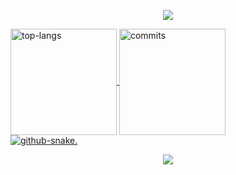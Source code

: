 <p align="center">
  <img src="https://capsule-render.vercel.app/api?type=waving&color=gradient&text=&height=100&section=header"/>
</p>

<picture>
 <div>
  <a href="https://github.com/luabida">
   <source media="(prefers-color-scheme: dark)"  align="center" height="170" srcset="https://github-readme-stats.vercel.app/api/top-langs/?username=luabida&layout=compact&langs_count=16&theme=omni&hide=jupyter%20notebook"/>
   <source media="(prefers-color-scheme: light)"  align="center" height="170" srcset="https://github-readme-stats.vercel.app/api/top-langs/?username=luabida&layout=compact&langs_count=16&theme=buefy&hide=jupyter%20notebook"/>
   <img alt="top-langs" align="center" height="170" src="https://github-readme-stats.vercel.app/api/top-langs/?username=luabida&layout=compact&langs_count=16&theme=buefy&hide=jupyter%20notebook">
</picture> 
<picture>
  <a href="https://github.com/luabida">
  <source media="(prefers-color-scheme: dark)"  align="center" height="170" srcset="https://github-readme-stats.vercel.app/api?username=luabida&show_icons=true&theme=omni&include_all_commits=true&count_private=true&hide=issues"/>
  <source media="(prefers-color-scheme: light)"  align="center" height="170" srcset="https://github-readme-stats.vercel.app/api?username=luabida&show_icons=true&theme=buefy&include_all_commits=true&count_private=true&hide=issues"/>
  <img alt="commits" align="center" height="170" src="https://github-readme-stats.vercel.app/api?username=luabida&show_icons=true&theme=buefy&include_all_commits=true&count_private=true&hide=issues"/>
</picture>
</div>


<picture>
  <source media="(prefers-color-scheme: dark)" srcset="https://github.com/luabida/luabida/blob/output/github-snake-dark.svg">
  <source media="(prefers-color-scheme: light)" srcset="https://github.com/luabida/luabida/blob/output/github-snake.svg">
  <img alt="github-snake." src="">
</picture> 
  
<p align="center">
  <img src="https://capsule-render.vercel.app/api?type=waving&color=gradient&height=100&section=footer"/>
</p>
